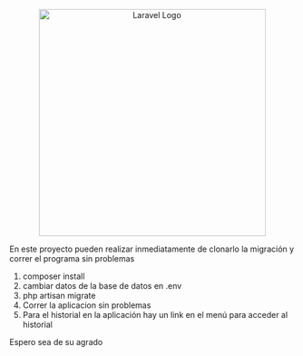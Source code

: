 <p align="center"><a href="https://laravel.com" target="_blank"><img src="https://raw.githubusercontent.com/laravel/art/master/logo-lockup/5%20SVG/2%20CMYK/1%20Full%20Color/laravel-logolockup-cmyk-red.svg" width="400" alt="Laravel Logo"></a></p>



En este proyecto pueden realizar inmediatamente de clonarlo la migración y correr el programa sin problemas


1. composer install
2. cambiar datos de la base de datos en .env
3. php artisan migrate
4. Correr la aplicacion sin problemas
5. Para el historial en la aplicación hay un link en el menú para acceder al historial

Espero sea de su agrado